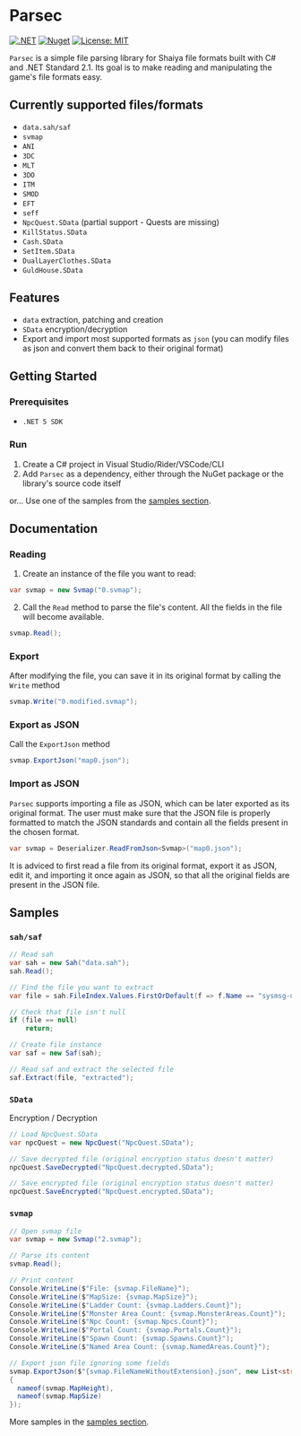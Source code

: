 # Parsec
[![.NET](https://github.com/matigramirez/Parsec/actions/workflows/dotnet.yml/badge.svg?branch=main)](https://github.com/matigramirez/Parsec/actions/workflows/dotnet.yml)
[![Nuget](https://img.shields.io/nuget/v/Parsec.svg)](https://www.nuget.org/packages/Parsec/)
[![License: MIT](https://img.shields.io/badge/License-MIT-yellow.svg)](https://opensource.org/licenses/MIT)

`Parsec` is a simple file parsing library for Shaiya file formats built with C# and .NET Standard 2.1. Its goal is to make reading and manipulating the game's file formats easy.

## Currently supported files/formats
- `data.sah/saf`
- `svmap`
- `ANI`
- `3DC`
- `MLT`
- `3DO`
- `ITM`
- `SMOD`
- `EFT`
- `seff`
- `NpcQuest.SData` (partial support - Quests are missing)
- `KillStatus.SData`
- `Cash.SData`
- `SetItem.SData`
- `DualLayerClothes.SData`
- `GuldHouse.SData`

## Features
- `data` extraction, patching and creation
- `SData` encryption/decryption
- Export and import most supported formats as `json` (you can modify files as json and convert them back to their original format)

## Getting Started
### Prerequisites
- `.NET 5 SDK`

### Run
1. Create a C# project in Visual Studio/Rider/VSCode/CLI
2. Add `Parsec` as a dependency, either through the NuGet package or the library's source code itself

or... Use one of the samples from the [samples section](https://github.com/matigramirez/Parsec/tree/main/samples).

## Documentation
### Reading
1. Create an instance of the file you want to read:
```cs
var svmap = new Svmap("0.svmap");
```
2. Call the `Read` method to parse the file's content. All the fields in the file will become available.
```cs
svmap.Read();
```

### Export
After modifying the file, you can save it in its original format by calling the `Write` method
```cs
svmap.Write("0.modified.svmap");
```

### Export as JSON
Call the `ExportJson` method
```cs
svmap.ExportJson("map0.json");
```

### Import as JSON
`Parsec` supports importing a file as JSON, which can be later exported as its original format. The user must make sure that the JSON file is properly formatted to match the JSON standards and contain all the fields present in the chosen format.
```cs
var svmap = Deserializer.ReadFromJson<Svmap>("map0.json");
```
It is adviced to first read a file from its original format, export it as JSON, edit it, and importing it once again as JSON, so that all the original fields are present in the JSON file.

## Samples
### `sah/saf`
```cs
// Read sah
var sah = new Sah("data.sah");
sah.Read();

// Find the file you want to extract
var file = sah.FileIndex.Values.FirstOrDefault(f => f.Name == "sysmsg-uni.txt");

// Check that file isn't null
if (file == null)
    return;

// Create file instance
var saf = new Saf(sah);

// Read saf and extract the selected file
saf.Extract(file, "extracted");
```

### `SData`
Encryption / Decryption
```cs
// Load NpcQuest.SData
var npcQuest = new NpcQuest("NpcQuest.SData");

// Save decrypted file (original encryption status doesn't matter)
npcQuest.SaveDecrypted("NpcQuest.decrypted.SData");

// Save encrypted file (original encryption status doesn't matter)
npcQuest.SaveEncrypted("NpcQuest.encrypted.SData");
```

### `svmap`
```cs
// Open svmap file
var svmap = new Svmap("2.svmap");

// Parse its content
svmap.Read();

// Print content
Console.WriteLine($"File: {svmap.FileName}");
Console.WriteLine($"MapSize: {svmap.MapSize}");
Console.WriteLine($"Ladder Count: {svmap.Ladders.Count}");
Console.WriteLine($"Monster Area Count: {svmap.MonsterAreas.Count}");
Console.WriteLine($"Npc Count: {svmap.Npcs.Count}");
Console.WriteLine($"Portal Count: {svmap.Portals.Count}");
Console.WriteLine($"Spawn Count: {svmap.Spawns.Count}");
Console.WriteLine($"Named Area Count: {svmap.NamedAreas.Count}");

// Export json file ignoring some fields
svmap.ExportJson($"{svmap.FileNameWithoutExtension}.json", new List<string>
{
  nameof(svmap.MapHeight),
  nameof(svmap.MapSize)
});
```

More samples in the [samples section](https://github.com/matigramirez/Parsec/tree/main/samples).
